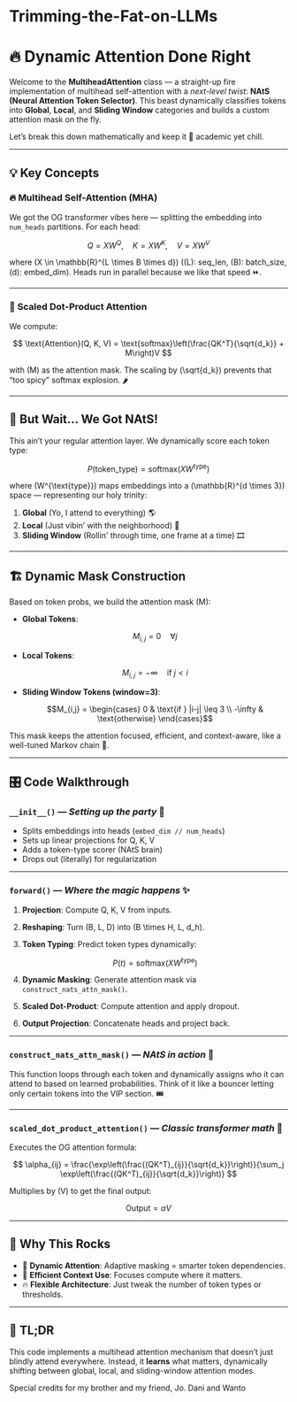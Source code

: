 # Trimming-the-Fat-on-LLMs

# 🔥 **Dynamic Attention Done Right**

Welcome to the **MultiheadAttention** class — a straight-up fire implementation of multihead self-attention with a *next-level twist*: **NAtS (Neural Attention Token Selector)**.
This beast dynamically classifies tokens into **Global**, **Local**, and **Sliding Window** categories and builds a custom attention mask on the fly.

Let’s break this down mathematically and keep it 💯 academic yet chill.

---

## 💡 **Key Concepts**

### 🔥 Multihead Self-Attention (MHA)
We got the OG transformer vibes here — splitting the embedding into `num_heads` partitions. For each head:

$$
Q = XW^Q, \quad K = XW^K, \quad V = XW^V
$$

where \(X \in \mathbb{R}^{L \times B \times d}\) (\(L\): seq_len, \(B\): batch_size, \(d\): embed_dim).
Heads run in parallel because we like that speed ⏩.

---

### 🧠 **Scaled Dot-Product Attention**
We compute:

$$
\text{Attention}(Q, K, V) = \text{softmax}\left(\frac{QK^T}{\sqrt{d_k}} + M\right)V
$$

with \(M\) as the attention mask. The scaling by \(\sqrt{d_k}\) prevents that “too spicy” softmax explosion. 🌶️

---

## 🚀 **But Wait... We Got NAtS!**
This ain’t your regular attention layer. We dynamically score each token type:

$$
P(\text{token\_type}) = \text{softmax}(XW^{\text{type}})
$$

where \(W^{\text{type}}\) maps embeddings into a \(\mathbb{R}^{d \times 3}\) space — representing our holy trinity:
1. **Global** (Yo, I attend to everything) 🌎
2. **Local** (Just vibin’ with the neighborhood) 🏡
3. **Sliding Window** (Rollin' through time, one frame at a time) 🎞️

---

## 🏗️ **Dynamic Mask Construction**
Based on token probs, we build the attention mask \(M\):

- **Global Tokens**:

  ```math
  M_{i,j} = 0 \quad \forall j
  ```

- **Local Tokens**:

  ```math
  M_{i,j} = -\infty \quad \text{if } j < i
  ```

- **Sliding Window Tokens (window=3)**:

  ```math
  M_{i,j} =
  \begin{cases}
  0 & \text{if } |i-j| \leq 3 \\
  -\infty & \text{otherwise}
  \end{cases}
  ```

This mask keeps the attention focused, efficient, and context-aware, like a well-tuned Markov chain 🔗.

---

## 🎛️ **Code Walkthrough**

### `__init__()` — *Setting up the party* 🎉
- Splits embeddings into heads (`embed_dim // num_heads`)
- Sets up linear projections for Q, K, V
- Adds a token-type scorer (NAtS brain)
- Drops out (literally) for regularization

---

### `forward()` — *Where the magic happens* ✨
1. **Projection**: Compute Q, K, V from inputs.
2. **Reshaping**: Turn \(B, L, D\) into \(B \times H, L, d_h\).
3. **Token Typing**: Predict token types dynamically:

   $$
   P(t) = \text{softmax}(XW^{\text{type}})
   $$

4. **Dynamic Masking**: Generate attention mask via `construct_nats_attn_mask()`.
5. **Scaled Dot-Product**: Compute attention and apply dropout.
6. **Output Projection**: Concatenate heads and project back.

---

### `construct_nats_attn_mask()` — *NAtS in action* 🧩
This function loops through each token and dynamically assigns who it can attend to based on learned probabilities. Think of it like a bouncer letting only certain tokens into the VIP section. 🎟️

---

### `scaled_dot_product_attention()` — *Classic transformer math* 🧮
Executes the OG attention formula:

$$
\alpha_{ij} = \frac{\exp\left(\frac{(QK^T)_{ij}}{\sqrt{d_k}}\right)}{\sum_j \exp\left(\frac{(QK^T)_{ij}}{\sqrt{d_k}}\right)}
$$

Multiplies by \(V\) to get the final output:

$$
\text{Output} = \alpha V
$$

---

## 🏃 **Why This Rocks**
- 🧠 **Dynamic Attention**: Adaptive masking = smarter token dependencies.
- 🚀 **Efficient Context Use**: Focuses compute where it matters.
- 🔥 **Flexible Architecture**: Just tweak the number of token types or thresholds.

---

## 🎯 **TL;DR**
This code implements a multihead attention mechanism that doesn’t just blindly attend everywhere. Instead, it **learns** what matters, dynamically shifting between global, local, and sliding-window attention modes.

Special credits for my brother and my friend, Jo. Dani and Wanto
